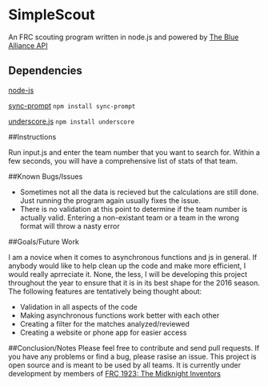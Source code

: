 # SimpleScout
An FRC scouting program written in node.js and powered by [The Blue Alliance API](http://www.thebluealliance.com/apidocs)

## Dependencies

[node-js](https://nodejs.org/download/)

[sync-prompt](https://www.npmjs.com/package/sync-prompt) `npm install sync-prompt`

[underscore.js](http://underscorejs.org/) `npm install underscore`

##Instructions

Run input.js and enter the team number that you want to search for. Within a few seconds, 
you will have a comprehensive list of stats of that team.

##Known Bugs/Issues

* Sometimes not all the data is recieved but the calculations are still done. Just running the program again usually fixes the 
issue. 
* There is no validation at this point to determine if the team number is actually valid. Entering a non-existant team or 
a team in the wrong format will throw a nasty error

##Goals/Future Work

I am a novice when it comes to asynchronous functions and js in general. If anybody would like to help clean up the code and make
more efficient, I would really aprreciate it. None, the less, I will be developing this project throughout the year to ensure that
it is in its best shape for the 2016 season. The following features are tentatively being thought about:

* Validation in all aspects of the code
* Making asynchronous functions work better with each other
* Creating a filter for the matches analyzed/reviewed
* Creating a website or phone app for easier access

##Conclusion/Notes
Please feel free to contribute and send pull requests. If you have any problems or find
a bug, please rasise an issue. This project is open source and is meant to be used by all teams. It is currently under development
by members of [FRC 1923: The Midknight Inventors](http://firstrobotics1923.org/)






